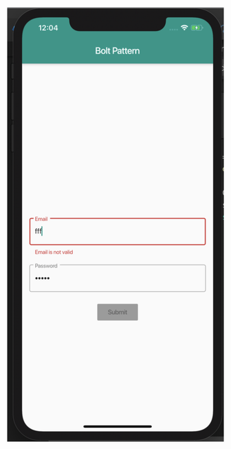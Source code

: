 ![alt](https://raw.githubusercontent.com/ayyazzafar/Practice-Flutter-11-Login-Page-Bloc-Pattern/master/screenshot.png)